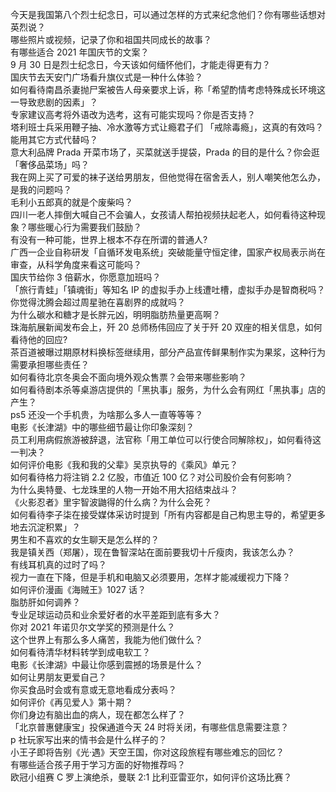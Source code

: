 今天是我国第八个烈士纪念日，可以通过怎样的方式来纪念他们？你有哪些话想对英烈说？  
哪些照片或视频，记录了你和祖国共同成长的故事？  
有哪些适合 2021 年国庆节的文案？  
9 月 30 日是烈士纪念日，今天该如何缅怀他们，才能走得更有力？  
国庆节去天安门广场看升旗仪式是一种什么体验？  
如何看待南昌杀妻抛尸案被告人母亲要求上诉，称「希望酌情考虑特殊成长环境这一导致悲剧的因素」？  
专家建议高考将外语改为选考，这有可能实现吗？你是否支持？  
塔利班士兵采用鞭子抽、冷水激等方式让瘾君子们 「戒除毒瘾」，这真的有效吗？能用其它方式代替吗？  
意大利品牌 Prada 开菜市场了，买菜就送手提袋，Prada 的目的是什么？你会逛「奢侈品菜场」吗？  
我在网上买了可爱的袜子送给男朋友，但他觉得在宿舍丢人，别人嘲笑他怎么办，是我的问题吗？  
毛利小五郎真的就是个废柴吗？  
四川一老人摔倒大喊自己不会骗人，女孩请人帮拍视频扶起老人，如何看待这种现象？哪些暖心行为需要我们鼓励？  
有没有一种可能，世界上根本不存在所谓的普通人?  
广西一企业自称研发「自循环发电系统」突破能量守恒定律，国家产权局表示尚在审查，从科学角度来看这可能吗？  
国庆节给你 3 倍薪水，你愿意加班吗？  
「旅行青蛙」「镇魂街」等知名 IP 的虚拟手办上线遭吐槽，虚拟手办是智商税吗？  
你觉得沈腾会超过周星驰在喜剧界的成就吗？  
为什么碳水和糖才是长胖元凶，明明脂肪热量更高啊？  
珠海航展新闻发布会上，歼 20 总师杨伟回应了关于歼 20 双座的相关信息，如何看待他的回应?  
茶百道被曝过期原材料换标签继续用，部分产品宣传鲜果制作实为果浆，这种行为需要承担哪些责任？  
如何看待北京冬奥会不面向境外观众售票？会带来哪些影响？  
如何看待剧本杀等桌游店提供的「黑执事」服务，为什么会有网红「黑执事」店的产生？  
ps5 还没一个手机贵，为啥那么多人一直等等等？  
电影《长津湖》中的哪些细节最让你印象深刻？  
员工利用病假旅游被辞退，法官称「用工单位可以行使合同解除权」，如何看待这一判决？  
如何评价电影《我和我的父辈》吴京执导的《乘风》单元？  
如何看待格力将注销 2.2 亿股，市值近 100 亿？对公司股价会有何影响？  
为什么奥特曼、七龙珠里的人物一开始不用大招结束战斗？  
《火影忍者》里宇智波鼬得的什么病？为什么会死？  
如何看待李子柒在接受媒体采访时提到「所有内容都是自己构思主导的，希望更多地去沉淀积累」？  
男生和不喜欢的女生聊天是怎么样的？  
我是镇关西（郑屠），现在鲁智深站在面前要我切十斤瘦肉，我该怎么办？  
有线耳机真的过时了吗？  
视力一直在下降，但是手机和电脑又必须要用，怎样才能减缓视力下降？  
如何评价漫画《海贼王》1027 话？  
脂肪肝如何调养？  
专业足球运动员和业余爱好者的水平差距到底有多大？  
你对 2021 年诺贝尔文学奖的预测是什么？  
这个世界上有那么多人痛苦，我能为他们做什么？  
如何看待清华材料转学到成电软工？  
电影《长津湖》中最让你感到震撼的场景是什么？  
如何让男朋友更爱自己？  
你买食品时会或有意或无意地看成分表吗？  
如何评价《再见爱人》第十期？  
你们身边有脑出血的病人，现在都怎么样了？  
「北京普惠健康宝」投保通道今天 24 时将关闭，有哪些信息需要注意？  
p 社玩家写出来的情书会是什么样子的？  
小王子即将告别《光·遇》天空王国，你对这段旅程有哪些难忘的回忆？  
有哪些适合孩子用于学习方面的好物推荐吗？  
欧冠小组赛 C 罗上演绝杀，曼联 2:1 比利亚雷亚尔，如何评价这场比赛？  
